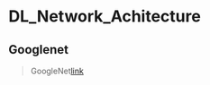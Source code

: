 # DL_Network_Achitecture


## Googlenet
> GoogleNet[link](http://ethereon.github.io/netscope/#/editor)